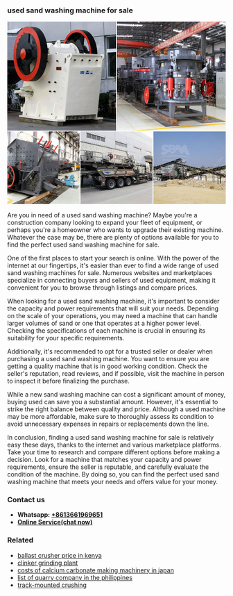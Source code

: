 <h3>used sand washing machine for sale</h3><img src='1706767717.jpg' alt=''><p>Are you in need of a used sand washing machine? Maybe you're a construction company looking to expand your fleet of equipment, or perhaps you're a homeowner who wants to upgrade their existing machine. Whatever the case may be, there are plenty of options available for you to find the perfect used sand washing machine for sale. </p><p>One of the first places to start your search is online. With the power of the internet at our fingertips, it's easier than ever to find a wide range of used sand washing machines for sale. Numerous websites and marketplaces specialize in connecting buyers and sellers of used equipment, making it convenient for you to browse through listings and compare prices.</p><p>When looking for a used sand washing machine, it's important to consider the capacity and power requirements that will suit your needs. Depending on the scale of your operations, you may need a machine that can handle larger volumes of sand or one that operates at a higher power level. Checking the specifications of each machine is crucial in ensuring its suitability for your specific requirements.</p><p>Additionally, it's recommended to opt for a trusted seller or dealer when purchasing a used sand washing machine. You want to ensure you are getting a quality machine that is in good working condition. Check the seller's reputation, read reviews, and if possible, visit the machine in person to inspect it before finalizing the purchase.</p><p>While a new sand washing machine can cost a significant amount of money, buying used can save you a substantial amount. However, it's essential to strike the right balance between quality and price. Although a used machine may be more affordable, make sure to thoroughly assess its condition to avoid unnecessary expenses in repairs or replacements down the line.</p><p>In conclusion, finding a used sand washing machine for sale is relatively easy these days, thanks to the internet and various marketplace platforms. Take your time to research and compare different options before making a decision. Look for a machine that matches your capacity and power requirements, ensure the seller is reputable, and carefully evaluate the condition of the machine. By doing so, you can find the perfect used sand washing machine that meets your needs and offers value for your money.</p><h3>Contact us</h3><ul><li><strong>Whatsapp:&nbsp;<a href="https://wa.me/8613661969651">+8613661969651</a></strong></li><li><a href="https://swt.shibang-china.com/?git&amp;zhl&amp;used sand washing machine for sale"><strong>Online Service(chat now)</strong></a></li></ul><h3>Related</h3><ul><li><a href='ballast crusher price in kenya.md'>ballast crusher price in kenya</a></li><li><a href='clinker grinding plant.md'>clinker grinding plant</a></li><li><a href='costs of calcium carbonate making machinery in japan.md'>costs of calcium carbonate making machinery in japan</a></li><li><a href='list of quarry company in the philippines.md'>list of quarry company in the philippines</a></li><li><a href='trackmounted crushing.md'>track-mounted crushing</a></li></ul>